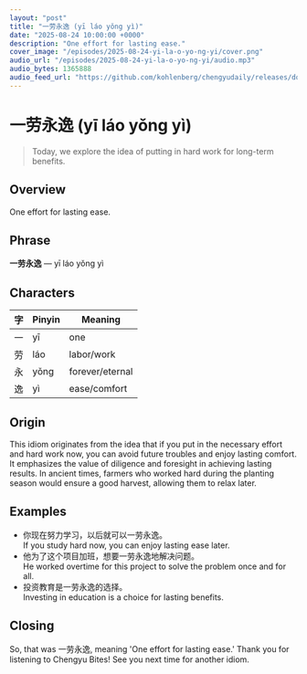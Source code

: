 ```yaml
---
layout: "post"
title: "一劳永逸 (yī láo yǒng yì)"
date: "2025-08-24 10:00:00 +0000"
description: "One effort for lasting ease."
cover_image: "/episodes/2025-08-24-yi-la-o-yo-ng-yi/cover.png"
audio_url: "/episodes/2025-08-24-yi-la-o-yo-ng-yi/audio.mp3"
audio_bytes: 1365888
audio_feed_url: "https://github.com/kohlenberg/chengyudaily/releases/download/v20250824-yi-la-o-yo-ng-yi/2025-08-24-yi-la-o-yo-ng-yi.mp3"
---
```


# 一劳永逸 (yī láo yǒng yì)
> Today, we explore the idea of putting in hard work for long-term benefits.

## Overview
One effort for lasting ease.

## Phrase
**一劳永逸** — yī láo yǒng yì

## Characters

| 字 | Pinyin | Meaning         |
|----|--------|------------------|
| 一  | yī     | one              |
| 劳  | láo    | labor/work       |
| 永  | yǒng   | forever/eternal  |
| 逸  | yì     | ease/comfort     |

## Origin
This idiom originates from the idea that if you put in the necessary effort and hard work now, you can avoid future troubles and enjoy lasting comfort. It emphasizes the value of diligence and foresight in achieving lasting results. In ancient times, farmers who worked hard during the planting season would ensure a good harvest, allowing them to relax later.

## Examples
- 你现在努力学习，以后就可以一劳永逸。<br>If you study hard now, you can enjoy lasting ease later.
- 他为了这个项目加班，想要一劳永逸地解决问题。<br>He worked overtime for this project to solve the problem once and for all.
- 投资教育是一劳永逸的选择。<br>Investing in education is a choice for lasting benefits.

## Closing
So, that was 一劳永逸, meaning 'One effort for lasting ease.' Thank you for listening to Chengyu Bites! See you next time for another idiom.
